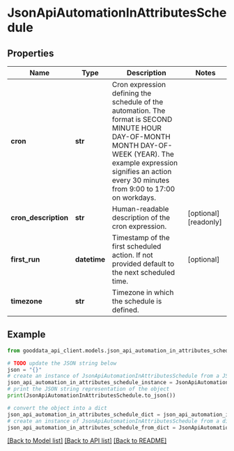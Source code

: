 # JsonApiAutomationInAttributesSchedule


## Properties

Name | Type | Description | Notes
------------ | ------------- | ------------- | -------------
**cron** | **str** | Cron expression defining the schedule of the automation. The format is SECOND MINUTE HOUR DAY-OF-MONTH MONTH DAY-OF-WEEK (YEAR). The example expression signifies an action every 30 minutes from 9:00 to 17:00 on workdays. | 
**cron_description** | **str** | Human-readable description of the cron expression. | [optional] [readonly] 
**first_run** | **datetime** | Timestamp of the first scheduled action. If not provided default to the next scheduled time. | [optional] 
**timezone** | **str** | Timezone in which the schedule is defined. | 

## Example

```python
from gooddata_api_client.models.json_api_automation_in_attributes_schedule import JsonApiAutomationInAttributesSchedule

# TODO update the JSON string below
json = "{}"
# create an instance of JsonApiAutomationInAttributesSchedule from a JSON string
json_api_automation_in_attributes_schedule_instance = JsonApiAutomationInAttributesSchedule.from_json(json)
# print the JSON string representation of the object
print(JsonApiAutomationInAttributesSchedule.to_json())

# convert the object into a dict
json_api_automation_in_attributes_schedule_dict = json_api_automation_in_attributes_schedule_instance.to_dict()
# create an instance of JsonApiAutomationInAttributesSchedule from a dict
json_api_automation_in_attributes_schedule_from_dict = JsonApiAutomationInAttributesSchedule.from_dict(json_api_automation_in_attributes_schedule_dict)
```
[[Back to Model list]](../README.md#documentation-for-models) [[Back to API list]](../README.md#documentation-for-api-endpoints) [[Back to README]](../README.md)


